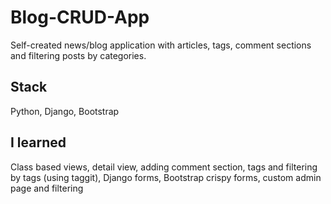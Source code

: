 # Blog-CRUD-App
Self-created news/blog application with articles, tags, comment sections and filtering posts by categories.

## Stack
Python, Django, Bootstrap

## I learned
Class based views, detail view, adding comment section, tags and filtering by tags (using taggit), Django forms, Bootstrap crispy forms, custom admin page and filtering

